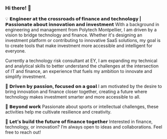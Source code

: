 ### Hi there! 👋

💡 <strong>𝗘𝗻𝗴𝗶𝗻𝗲𝗲𝗿 𝗮𝘁 𝘁𝗵𝗲 𝗰𝗿𝗼𝘀𝘀𝗿𝗼𝗮𝗱𝘀 𝗼𝗳 𝗳𝗶𝗻𝗮𝗻𝗰𝗲 𝗮𝗻𝗱 𝘁𝗲𝗰𝗵𝗻𝗼𝗹𝗼𝗴𝘆 | 𝗣𝗮𝘀𝘀𝗶𝗼𝗻𝗮𝘁𝗲 𝗮𝗯𝗼𝘂𝘁 𝗶𝗻𝗻𝗼𝘃𝗮𝘁𝗶𝗼𝗻 𝗮𝗻𝗱 𝗶𝗻𝘃𝗲𝘀𝘁𝗺𝗲𝗻𝘁</strong>
With a background in engineering and management from Polytech Montpellier, I am driven by a vision to bridge technology and finance. Whether it's designing an investment platform or contributing to innovative SaaS solutions, my goal is to create tools that make investment more accessible and intelligent for everyone.

Currently a technology risk consultant at EY, I am expanding my technical and analytical skills to better understand the challenges at the intersection of IT and finance, an experience that fuels my ambition to innovate and simplify investment.

🌟 <strong>𝗗𝗿𝗶𝘃𝗲𝗻 𝗯𝘆 𝗽𝗮𝘀𝘀𝗶𝗼𝗻, 𝗳𝗼𝗰𝘂𝘀𝗲𝗱 𝗼𝗻 𝗮 𝗴𝗼𝗮𝗹</strong>
I am motivated by the desire to bring innovation and finance closer together, creating a future where technology makes investment smarter and more accessible to all.

🎯 <strong>𝗕𝗲𝘆𝗼𝗻𝗱 𝘄𝗼𝗿𝗸</strong>
Passionate about sports or intellectual challenges, these activities help me cultivate resilience and creativity.

🤝 <strong>𝗟𝗲𝘁’𝘀 𝗯𝘂𝗶𝗹𝗱 𝘁𝗵𝗲 𝗳𝘂𝘁𝘂𝗿𝗲 𝗼𝗳 𝗳𝗶𝗻𝗮𝗻𝗰𝗲 𝘁𝗼𝗴𝗲𝘁𝗵𝗲𝗿</strong>
Interested in finance, technology, or innovation? I’m always open to ideas and collaborations. Feel free to reach out!

